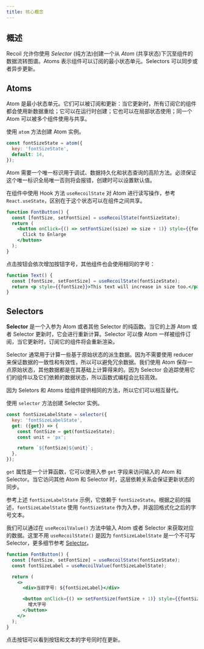 ```yaml
---
title: 核心概念
---
```


## 概述

Recoil 允许你使用 _Selector_ (纯方法)创建一个从 _Atom_ (共享状态)下沉至组件的数据流转图谱。Atoms 表示组件可以订阅的最小状态单元。Selectors 可以同步或者异步更新。

## Atoms

Atom 是最小状态单元。它们可以被订阅和更新：当它更新时，所有订阅它的组件都会使用新数据重绘；它可以在运行时创建；它也可以在局部状态使用；同一个 Atom 可以被多个组件使用与共享。

使用 `atom` 方法创建 Atom 实例。

```javascript
const fontSizeState = atom({
  key: 'fontSizeState',
  default: 14,
});
```

Atom 需要一个唯一标识用于调试、数据持久化和状态查询的高阶方法。必须保证这个唯一标识全局唯一否则将会报错，创建时可以设置默认值。

在组件中使用 Hook 方法 `useRecoilState` 对 Atom 进行读写操作，参考 `React.useState`，区别在于这个状态可以在组件之间共享。

```jsx
function FontButton() {
  const [fontSize, setFontSize] = useRecoilState(fontSizeState);
  return (
    <button onClick={() => setFontSize((size) => size + 1)} style={{fontSize}}>
      Click to Enlarge
    </button>
  );
}
```

点击按钮会依次增加按钮字号，其他组件也会使用相同的字号：

```jsx
function Text() {
  const [fontSize, setFontSize] = useRecoilState(fontSizeState);
  return <p style={{fontSize}}>This text will increase in size too.</p>;
}
```

## Selectors

**Selector** 是一个入参为 Atom 或者其他 Selector 的纯函数。当它的上游 Atom 或者 Selector 更新时，它会进行重新计算。Selector 可以像 Atom 一样被组件订阅，当它更新时，订阅它的组件将会重新渲染。

Selector 通常用于计算一些基于原始状态的派生数据。因为不需要使用 reducer 来保证数据的一致性和有效性，所以可以避免冗余数据。我们使用 Atom 保存一点原始状态，其他数据都是在其基础上计算得来的。因为 Selector 会追踪使用它们的组件以及它们依赖的数据状态，所以函数式编程会比较高效。

因为 Seletors 和 Atoms 给组件提供相同的方法，所以它们可以相互替代。

使用 `selector` 方法创建 Selector 实例。

```javascript
const fontSizeLabelState = selector({
  key: 'fontSizeLabelState',
  get: ({get}) => {
    const fontSize = get(fontSizeState);
    const unit = 'px';

    return `${fontSize}${unit}`;
  },
});
```

`get` 属性是一个计算函数，它可以使用入参 `get` 字段来访问输入的 Atom 和 Selector。当它访问其他 Atom 和 Selector 时，这层依赖关系会保证更新状态的同步。

参考上述 `fontSizeLabelState` 示例，它依赖于 `fontSizeState`。根据之前的描述，`fontSizeLabelState` 使用 `fontSizeState` 作为入参，并返回格式化之后的字号文本。

我们可以通过在 `useRecoilValue()` 方法中输入 Atom 或者 Selector 来获取对应的数据。这里不用 `useRecoilState()` 是因为 `fontSizeLabelState` 是一个不可写 Selector，更多细节参考 [Selector](/docs/api-reference/core/selector)。

```jsx
function FontButton() {
  const [fontSize, setFontSize] = useRecoilState(fontSizeState);
  const fontSizeLabel = useRecoilValue(fontSizeLabelState);

  return (
    <>
      <div>当前字号: ${fontSizeLabel}</div>

      <button onClick={() => setFontSize(fontSize + 1)} style={{fontSize}}>
        增大字号
      </button>
    </>
  );
}
```

点击按钮可以看到按钮和文本的字号同时在更新。
